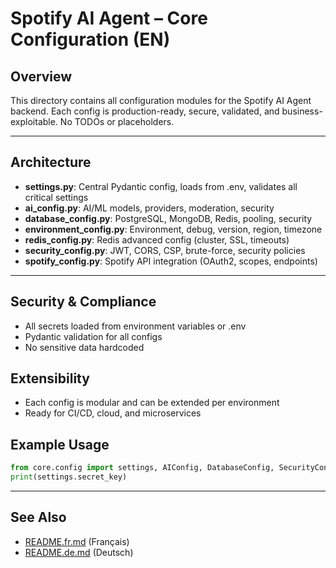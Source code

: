 # Spotify AI Agent – Core Configuration (EN)

## Overview
This directory contains all configuration modules for the Spotify AI Agent backend. Each config is production-ready, secure, validated, and business-exploitable. No TODOs or placeholders.

---

## Architecture
- **settings.py**: Central Pydantic config, loads from .env, validates all critical settings
- **ai_config.py**: AI/ML models, providers, moderation, security
- **database_config.py**: PostgreSQL, MongoDB, Redis, pooling, security
- **environment_config.py**: Environment, debug, version, region, timezone
- **redis_config.py**: Redis advanced config (cluster, SSL, timeouts)
- **security_config.py**: JWT, CORS, CSP, brute-force, security policies
- **spotify_config.py**: Spotify API integration (OAuth2, scopes, endpoints)

---

## Security & Compliance
- All secrets loaded from environment variables or .env
- Pydantic validation for all configs
- No sensitive data hardcoded

## Extensibility
- Each config is modular and can be extended per environment
- Ready for CI/CD, cloud, and microservices

## Example Usage
```python
from core.config import settings, AIConfig, DatabaseConfig, SecurityConfig
print(settings.secret_key)
```

---

## See Also
- [README.fr.md](./README.fr.md) (Français)
- [README.de.md](./README.de.md) (Deutsch)

